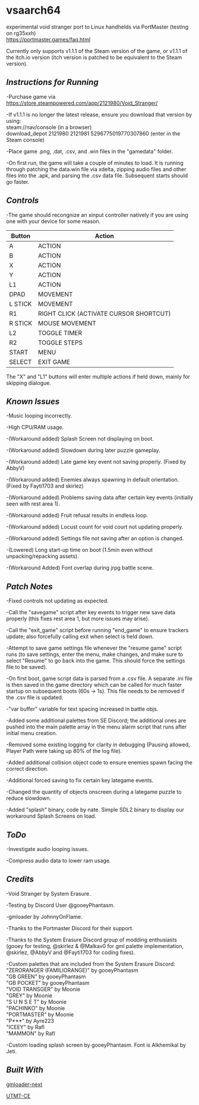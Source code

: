 # vsaarch64
experimental void stranger port to Linux handhelds via PortMaster (testing on rg35xxh)  
https://portmaster.games/faq.html  

Currently only supports v1.1.1 of the Steam version of the game, or v1.1.1 of the itch.io version (itch version is patched to be equivalent to the Steam version). <br />

## *Instructions for Running*

-Purchase game via https://store.steampowered.com/app/2121980/Void_Stranger/ <br />

-If v1.1.1 is no longer the latest release, ensure you download that version by using:  
    steam://nav/console (in a browser)  
    download_depot 2121980 2121981 5296775019770307860 (enter in the Steam console)  

-Place game .png, .dat, .csv, and .win files in the "gamedata" folder. <br />

-On first run, the game will take a couple of minutes to load. It is running through patching the data.win file via xdelta, zipping audio files and other files into the .apk, and parsing the .csv data file. Subsequent starts should go faster. <br />

## *Controls*

-The game should recongnize an xinput controller natively if you are using one with your device for some reason. <br />

| Button | Action |
|--|--| 
|A|ACTION|
|B|ACTION|
|X|ACTION|
|Y|ACTION|
|L1|ACTION|
|DPAD|MOVEMENT|
|L STICK|MOVEMENT|
|R1|RIGHT CLICK (ACTIVATE CURSOR SHORTCUT)|
|R STICK|MOUSE MOVEMENT|
|L2|TOGGLE TIMER|
|R2|TOGGLE STEPS|
|START|MENU|
|SELECT|EXIT GAME|


The "X" and "L1" buttons will enter multiple actions if held down, mainly for skipping dialogue. <br />

## *Known Issues*

-Music looping incorrectly. <br />

-High CPU/RAM usage. <br />

-(Workaround added) Splash Screen not displaying on boot. <br />

-(Workaround added) Slowdown during later puzzle gameplay. <br />

-(Workaround added) Late game key event not saving properly. (Fixed by AbbyV) <br />

-(Workaround added) Enemies always spawning in default orientation. (Fixed by Fayti1703 and skirlez) <br />

-(Workaround added) Problems saving data after certain key events (initially seen with rest area 1). <br />

-(Workaround added) Fruit refusal results in endless loop. <br />

-(Workaround added) Locust count for void court not updating properly.<br />

-(Workaround added) Settings file not saving after an option is changed. <br />

-(Lowered) Long start-up time on boot (1.5min even without unpacking/repacking assets). <br />

-(Workaround Added) Font overlap during jrpg battle scene. <br />

## *Patch Notes*

-Fixed controls not updating as expected. <br />

-Call the "savegame" script after key events to trigger new save data properly (this fixes rest area 1, but more issues may arise). <br />

-Call the "exit_game" script before running "end_game" to ensure trackers update; also forcefully calling exit when select is held down. <br />

-Attempt to save game settings file whenever the "resume game" script runs (to save settings, enter the menu, make changes, and make sure to select "Resume" to go back into the game. This should force the settings file to be saved). <br />

-On first boot, game script data is parsed from a .csv file. A separate .ini file is then saved in the game directory which can be called for much faster startup on subsequent boots (60s -> 1s). This file needs to be removed if the .csv file is updated. <br />

-"var buffer" variable for text spacing increased in battle objs. <br />

-Added some additional palettes from SE Discord; the additional ones are pushed into the main palette array in the menu alarm script that runs after initial menu creation. <br />

-Removed some existing logging for clarity in debugging (Pausing allowed, Player Path were taking up 80% of the log file). <br />

-Added additional collision object code to ensure enemies spawn facing the correct direction. <br />

-Additional forced saving to fix certain key lategame events. <br />

-Changed the quantity of objects onscreen during a lategame puzzle to reduce slowdown. <br />

-Added "splash" binary, code by nate. Simple SDL2 binary to display our workaround Splash Screens on load. <br />

## *ToDo*

-Investigate audio looping issues. <br />

-Compress audio data to lower ram usage. <br />

## *Credits*

-Void Stranger by System Erasure.  <br />

-Testing by Discord User @gooeyPhantasm. <br />

-gmloader by JohnnyOnFlame. <br />

-Thanks to the Portmaster Discord for their support.  <br />

-Thanks to the System Erasure Discord group of modding enthusiasts (gooey for testing, @skirlez & @Malkav0 for gml palette implementation, @skirlez, @AbbyV and @Fayti1703 for coding fixes). <br />

-Custom palettes that are included from the System Erasure Discord: <br />
    "ZERORANGER (FAMILIORANGE)" by gooeyPhantasm  <br />
    "GB GREEN" by gooeyPhantasm  <br />
    "GB POCKET" by gooeyPhantasm  <br />
    "VOID TRANSGER" by Moonie  <br />
    "GREY" by Moonie  <br />
    "S U N S E T" by Moonie <br />
    "PACHINKO" by Moonie <br />
    "PORTMASTER" by Moonie <br />
    "P***" by Ayre223 <br />
    "ICEEY" by Rafl <br />
    "MAMMON" by Rafl <br />

-Custom loading splash screen by gooeyPhantasm. Font is Alkhemikal by Jeti. <br />

## *Built With*

[gmloader-next](https://github.com/JohnnyonFlame/gmloader-next/blob/master/LICENSE.md) <br />

[UTMT-CE](https://github.com/XDOneDude/UndertaleModToolCE/blob/master/LICENSE.txt) <br />
